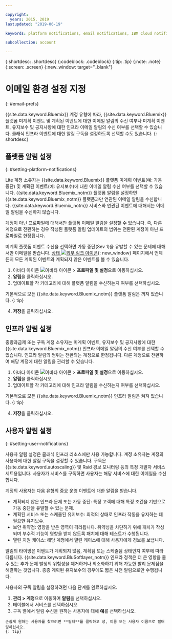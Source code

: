 ```yaml
---

copyright:
  years: 2015, 2019
lastupdated: "2019-06-19"

keywords: platform notifications, email notifications, IBM Cloud notifications, notification preferences, email preferences, user notifications, infrastructure notifications

subcollection: account

---
```


{:shortdesc: .shortdesc}
{:codeblock: .codeblock}
{:tip: .tip}
{:note: .note}
{:screen: .screen}
{:new_window: target="_blank"}


# 이메일 환경 설정 지정
{: #email-prefs}

{{site.data.keyword.Bluemix}} 계정 유형에 따라, {{site.data.keyword.Bluemix}} 플랫폼 미계획 이벤트 및 계획된 이벤트에 대한 이메일 알림의 수신 여부나 미계획 이벤트, 유지보수 및 공지사항에 대한 인프라 이메일 알림의 수신 여부를 선택할 수 있습니다. 클래식 인프라 이벤트에 대한 알림 구독을 설정하도록 선택할 수도 있습니다.
{: shortdesc}

## 플랫폼 알림 설정
{: #setting-platform-notifications}

Lite 계정 소유자는 {{site.data.keyword.Bluemix}} 플랫폼 미계획 이벤트(예: 가동 중단) 및 계획된 이벤트(예: 유지보수)에 대한 이메일 알림 수신 여부를 선택할 수 있습니다. {{site.data.keyword.Bluemix_notm}} 플랫폼 알림을 설정하면 {{site.data.keyword.Bluemix_notm}} 플랫폼과만 연관된 이메일 알림을 수신합니다. {{site.data.keyword.Bluemix_notm}} 서비스와 연관된 이벤트에 대해서는 이메일 알림을 수신하지 않습니다.

계정이 아닌 프로파일에 대해서만 플랫폼 이메일 알림을 설정할 수 있습니다. 즉, 다른 계정으로 전환하는 경우 작성된 플랫폼 알림 업데이트의 범위는 전환된 계정이 아닌 프로파일로 한정됩니다.

미계획 플랫폼 이벤트 수신을 선택하면 가동 중단(Sev 1)을 유발할 수 있는 문제에 대해서만 이메일을 받습니다. [상태 ![외부 링크 아이콘](../icons/launch-glyph.svg "외부 링크 아이콘")](https://cloud.ibm.com/status){: new_window} 페이지에서 언제든지 모든 계획된 이벤트와 계획되지 않은 이벤트를 볼 수 있습니다.

1. 아바타 아이콘 ![아바타 아이콘](../icons/i-avatar-icon.svg) &gt; **프로파일 및 설정**으로 이동하십시오.
2. **알림**을 클릭하십시오.
3. 업데이트할 각 카테고리에 대해 플랫폼 알림을 수신하는지 여부를 선택하십시오.

  기본적으로 모든 {{site.data.keyword.Bluemix_notm}} 플랫폼 알림은 꺼져 있습니다.
  {: tip}

4. **저장**을 클릭하십시오.

## 인프라 알림 설정

종량과금제 또는 구독 계정 소유자는 미계획 이벤트, 유지보수 및 공지사항에 대한 {{site.data.keyword.Bluemix_notm}} 인프라 이메일 알림의 수신 여부를 선택할 수 있습니다. 인프라 알림의 범위는 전환되는 계정으로 한정됩니다. 다른 계정으로 전환하여 해당 계정에 대한 알림을 관리할 수 있습니다.

1. 아바타 아이콘 ![아바타 아이콘](../icons/i-avatar-icon.svg) &gt; **프로파일 및 설정**으로 이동하십시오.
2. **알림**을 클릭하십시오.
3. 업데이트할 각 카테고리에 대해 인프라 알림을 수신하는지 여부를 선택하십시오.

  기본적으로 모든 {{site.data.keyword.Bluemix_notm}} 인프라 알림은 켜져 있습니다.
  {: tip}

4. **저장**을 클릭하십시오.

## 사용자 알림 설정
{: #setting-user-notifications}

사용자 알림 설정은 클래식 인프라 리소스에만 사용 가능합니다. 계정 소유자는 계정의 사용자에 대한 알림 구독을 설정할 수 있습니다. 구독은 {{site.data.keyword.autoscaling}} 및 Raid 경보 모니터링 등의 특정 개발자 서비스 세트용입니다. 사용자가 서비스를 구독하면 사용자는 해당 서비스에 대한 이메일을 수신합니다.  

계정의 사용자는 다음 유형의 중요 운영 이벤트에 대한 알림을 받습니다.

  * 계획되지 않은 인프라 문제 또는 가동 중단: 특정 고객에 대해 특정 조건을 기반으로 가동 중단을 유발할 수 있는 문제.
  * 계획된 서비스 또는 스케줄된 유지보수: 최적의 상태로 인프라 작동을 유지하는 데 필요한 유지보수.
  * 보안 취약점: 영향을 받은 영역이 격리됩니다. 취약성을 차단하기 위해 패치가 작성되며 부수적 기능이 영향을 받지 않도록 패치에 대해 테스트가 수행됩니다.
  * 열린 지원 케이스: 해당 계정에서 열린 케이스에 대해 사용자에게 경보를 보냅니다.

알림의 타이밍은 이벤트가 계획되지 않음, 계획됨 또는 스케줄됨 상태인지 여부에 따라 다릅니다. {{site.data.keyword.BluSoftlayer_notm}} 인프라 정책은 더 큰 영향을 줄 수 있는 추가 문제 발생의 위험성을 제거하거나 최소화하기 위해 가능한 빨리 문제점을 해결하는 것입니다. 종종 계획된 유지보수의 경우에도 짧은 사전 알림으로만 수행됩니다.

사용자의 구독 알림을 설정하려면 다음 단계를 완료하십시오.

  1. **관리 > 계정**으로 이동하여 **알림**을 선택하십시오.
  2. 테이블에서 서비스를 선택하십시오.
  3. 구독 열에서 알림 수신을 원하는 사용자에 대해 **예**를 선택하십시오.

    손쉽게 원하는 사용자를 찾으려면 **필터**를 클릭하고 성, 이름 또는 사용자 이름으로 필터링하십시오.
    {: tip}
